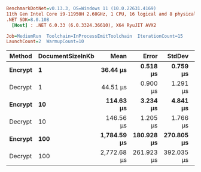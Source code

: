 ``` ini

BenchmarkDotNet=v0.13.3, OS=Windows 11 (10.0.22631.4169)
11th Gen Intel Core i9-11950H 2.60GHz, 1 CPU, 16 logical and 8 physical cores
.NET SDK=8.0.108
  [Host] : .NET 6.0.33 (6.0.3324.36610), X64 RyuJIT AVX2

Job=MediumRun  Toolchain=InProcessEmitToolchain  IterationCount=15  
LaunchCount=2  WarmupCount=10  

```
|  Method | DocumentSizeInKb |        Mean |      Error |     StdDev |      Median |     Gen0 |     Gen1 |     Gen2 |  Allocated |
|-------- |----------------- |------------:|-----------:|-----------:|------------:|---------:|---------:|---------:|-----------:|
| **Encrypt** |                **1** |    **36.44 μs** |   **0.518 μs** |   **0.759 μs** |    **36.40 μs** |   **4.0894** |   **1.0376** |        **-** |   **50.81 KB** |
| Decrypt |                1 |    44.51 μs |   0.900 μs |   1.291 μs |    43.83 μs |   4.8828 |   1.2207 |        - |    60.1 KB |
| **Encrypt** |               **10** |   **114.63 μs** |   **3.234 μs** |   **4.841 μs** |   **113.80 μs** |  **16.2354** |   **3.2959** |        **-** |  **199.75 KB** |
| Decrypt |               10 |   146.56 μs |   1.205 μs |   1.766 μs |   146.08 μs |  24.4141 |   4.6387 |        - |  301.94 KB |
| **Encrypt** |              **100** | **1,784.59 μs** | **180.928 μs** | **270.805 μs** | **1,743.86 μs** | **158.2031** |  **95.7031** |  **82.0313** | **1890.27 KB** |
| Decrypt |              100 | 2,772.68 μs | 261.923 μs | 392.035 μs | 2,648.81 μs | 236.3281 | 158.2031 | 142.5781 | 3064.91 KB |

